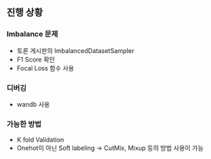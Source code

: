 ## 진행 상황
### Imbalance 문제
- 토론 게시판의 ImbalancedDatasetSampler
- F1 Score 확인
- Focal Loss 함수 사용

### 디버깅
- wandb 사용

### 가능한 방법
- K fold Validation
- Onehot이 아닌 Soft labeling -> CutMix, Mixup 등의 방법 사용이 가능
